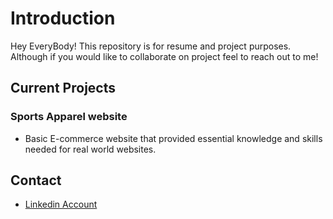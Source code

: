 # Introduction

Hey EveryBody! This repository is for resume and project purposes. Although if you would like
to collaborate on  project feel to reach out to me!

## Current Projects

### Sports Apparel website 
- Basic E-commerce website that provided essential knowledge and skills needed for real world websites.

## Contact
- [Linkedin Account](www.linkedin.com/in/carlos-santiago-b53967224)
